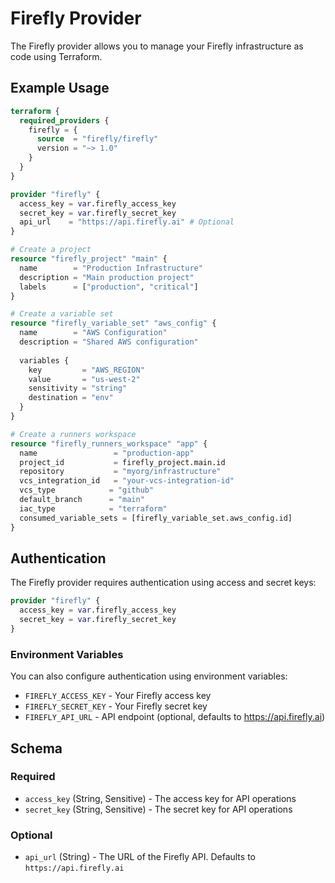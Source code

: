 # Firefly Provider

The Firefly provider allows you to manage your Firefly infrastructure as code using Terraform.

## Example Usage

```terraform
terraform {
  required_providers {
    firefly = {
      source  = "firefly/firefly"
      version = "~> 1.0"
    }
  }
}

provider "firefly" {
  access_key = var.firefly_access_key
  secret_key = var.firefly_secret_key
  api_url    = "https://api.firefly.ai" # Optional
}

# Create a project
resource "firefly_project" "main" {
  name        = "Production Infrastructure"
  description = "Main production project"
  labels      = ["production", "critical"]
}

# Create a variable set
resource "firefly_variable_set" "aws_config" {
  name        = "AWS Configuration"
  description = "Shared AWS configuration"
  
  variables {
    key         = "AWS_REGION"
    value       = "us-west-2"
    sensitivity = "string"
    destination = "env"
  }
}

# Create a runners workspace
resource "firefly_runners_workspace" "app" {
  name                 = "production-app"
  project_id           = firefly_project.main.id
  repository           = "myorg/infrastructure"
  vcs_integration_id   = "your-vcs-integration-id"
  vcs_type            = "github"
  default_branch      = "main"
  iac_type            = "terraform"
  consumed_variable_sets = [firefly_variable_set.aws_config.id]
}
```

## Authentication

The Firefly provider requires authentication using access and secret keys:

```terraform
provider "firefly" {
  access_key = var.firefly_access_key
  secret_key = var.firefly_secret_key
}
```

### Environment Variables

You can also configure authentication using environment variables:

- `FIREFLY_ACCESS_KEY` - Your Firefly access key
- `FIREFLY_SECRET_KEY` - Your Firefly secret key  
- `FIREFLY_API_URL` - API endpoint (optional, defaults to https://api.firefly.ai)

## Schema

### Required

- `access_key` (String, Sensitive) - The access key for API operations
- `secret_key` (String, Sensitive) - The secret key for API operations

### Optional

- `api_url` (String) - The URL of the Firefly API. Defaults to `https://api.firefly.ai`